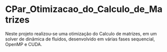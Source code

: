 # CPar_Otimizacao_do_Calculo_de_Matrizes

Neste projeto realizou-se uma otimização do Calculo de matrizes, em um solver de dinâmica de fluidos, desenvolvido em várias fases sequencial, OpenMP e CUDA. 
